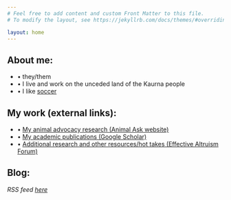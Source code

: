 ```yaml
---
# Feel free to add content and custom Front Matter to this file.
# To modify the layout, see https://jekyllrb.com/docs/themes/#overriding-theme-defaults

layout: home
---
```

## About me:
* • they/them
* • I live and work on the unceded land of the Kaurna people
* • I like [soccer](soccer.html)

## My work (external links):
* • [My animal advocacy research (Animal Ask website)](https://www.animalask.org/research)
* • [My academic publications (Google Scholar)](https://www.scholar.google.com/citations?hl=en&user=hCCZcZYAAAAJ&view_op=list_works&sortby=pubdate)
* • [Additional research and other resources/hot takes (Effective Altruism Forum)](https://forum.effectivealtruism.org/users/ren-ryba)

## Blog:
*RSS feed [here](ryba.ren/feed.xml)*
